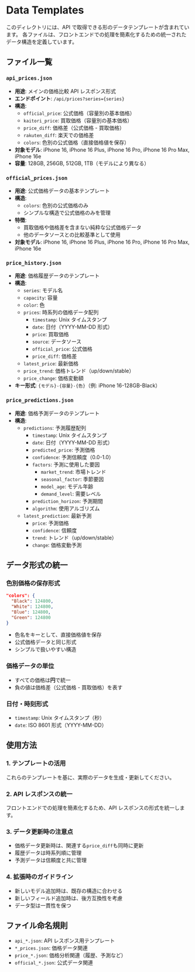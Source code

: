 # Data Templates

このディレクトリには、API で取得できる形のデータテンプレートが含まれています。
各ファイルは、フロントエンドでの処理を簡素化するための統一されたデータ構造を定義しています。

## ファイル一覧

### `api_prices.json`

- **用途**: メインの価格比較 API レスポンス形式
- **エンドポイント**: `/api/prices?series={series}`
- **構造**:
  - `official_price`: 公式価格（容量別の基本価格）
  - `kaitori_price`: 買取価格（容量別の基本価格）
  - `price_diff`: 価格差（公式価格 - 買取価格）
  - `rakuten_diff`: 楽天での価格差
  - `colors`: 色別の公式価格（直接価格値を保存）
- **対象モデル**: iPhone 16, iPhone 16 Plus, iPhone 16 Pro, iPhone 16 Pro Max, iPhone 16e
- **容量**: 128GB, 256GB, 512GB, 1TB（モデルにより異なる）

### `official_prices.json`

- **用途**: 公式価格データの基本テンプレート
- **構造**:
  - `colors`: 色別の公式価格のみ
  - シンプルな構造で公式価格のみを管理
- **特徴**:
  - 買取価格や価格差を含まない純粋な公式価格データ
  - 他のデータソースとの比較基準として使用
- **対象モデル**: iPhone 16, iPhone 16 Plus, iPhone 16 Pro, iPhone 16 Pro Max, iPhone 16e

### `price_history.json`

- **用途**: 価格履歴データのテンプレート
- **構造**:
  - `series`: モデル名
  - `capacity`: 容量
  - `color`: 色
  - `prices`: 時系列の価格データ配列
    - `timestamp`: Unix タイムスタンプ
    - `date`: 日付（YYYY-MM-DD 形式）
    - `price`: 買取価格
    - `source`: データソース
    - `official_price`: 公式価格
    - `price_diff`: 価格差
  - `latest_price`: 最新価格
  - `price_trend`: 価格トレンド（up/down/stable）
  - `price_change`: 価格変動額
- **キー形式**: `{モデル}-{容量}-{色}`（例: iPhone 16-128GB-Black）

### `price_predictions.json`

- **用途**: 価格予測データのテンプレート
- **構造**:
  - `predictions`: 予測履歴配列
    - `timestamp`: Unix タイムスタンプ
    - `date`: 日付（YYYY-MM-DD 形式）
    - `predicted_price`: 予測価格
    - `confidence`: 予測信頼度（0.0-1.0）
    - `factors`: 予測に使用した要因
      - `market_trend`: 市場トレンド
      - `seasonal_factor`: 季節要因
      - `model_age`: モデル年齢
      - `demand_level`: 需要レベル
    - `prediction_horizon`: 予測期間
    - `algorithm`: 使用アルゴリズム
  - `latest_prediction`: 最新予測
    - `price`: 予測価格
    - `confidence`: 信頼度
    - `trend`: トレンド（up/down/stable）
    - `change`: 価格変動予測

## データ形式の統一

### 色別価格の保存形式

```json
"colors": {
  "Black": 124800,
  "White": 124800,
  "Blue": 124800,
  "Green": 124800
}
```

- 色名をキーとして、直接価格値を保存
- 公式価格データと同じ形式
- シンプルで扱いやすい構造

### 価格データの単位

- すべての価格は**円**で統一
- 負の値は価格差（公式価格 - 買取価格）を表す

### 日付・時刻形式

- `timestamp`: Unix タイムスタンプ（秒）
- `date`: ISO 8601 形式（YYYY-MM-DD）

## 使用方法

### 1. テンプレートの活用

これらのテンプレートを基に、実際のデータを生成・更新してください。

### 2. API レスポンスの統一

フロントエンドでの処理を簡素化するため、API レスポンスの形式を統一します。

### 3. データ更新時の注意点

- 価格データ更新時は、関連する`price_diff`も同時に更新
- 履歴データは時系列順に管理
- 予測データは信頼度と共に管理

### 4. 拡張時のガイドライン

- 新しいモデル追加時は、既存の構造に合わせる
- 新しいフィールド追加時は、後方互換性を考慮
- データ型は一貫性を保つ

## ファイル命名規則

- `api_*.json`: API レスポンス用テンプレート
- `*_prices.json`: 価格データ関連
- `price_*.json`: 価格分析関連（履歴、予測など）
- `official_*.json`: 公式データ関連
